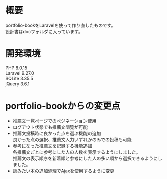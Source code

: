 # 概要

portfolio-bookをLaravelを使って作り直したものです。<br>
設計書はdocフォルダに入っています。

# 開発環境

PHP 8.0.15<br>
Laravel 9.27.0<br>
SQLite 3.35.5<br>
jQuery 3.6.1<br>

# portfolio-bookからの変更点

* 推薦文一覧ページでのペジネーション使用
* ログアウト状態でも推薦文閲覧が可能
* 推薦文投稿時に良かった点を選ぶ機能の追加<br>
良かった点の選択、推薦文入力いずれかのみでの投稿も可能
* 参考になった推薦文を記録する機能追加<br>
各推薦文ごとに参考にした人の人数を表示するようにしました。<br>
推薦文の表示順序を新着順と参考にした人の多い順から選択できるようにしました。
* 読みたい本の追加処理でAjaxを使用するように変更
